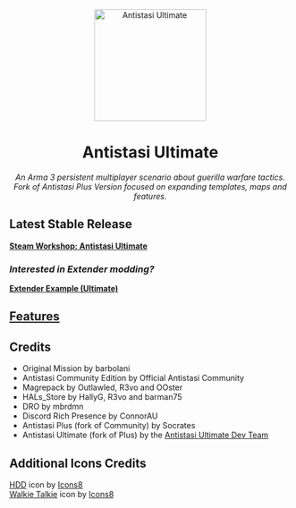 <div align="center">
  <img alt="Antistasi Ultimate" width="200" height="200" src="https://github.com/SilenceIsFatto/A3-Antistasi-Ultimate/assets/78276788/10d6e9f2-66bc-47a7-9ff5-2054b65b0e26">
  <h1>Antistasi Ultimate</h1>
  <p>
    <i>An Arma 3 persistent multiplayer scenario about guerilla warfare tactics.</i>
    <br/>
    <i>Fork of Antistasi Plus Version focused on expanding templates, maps and features.</i>
  </p>
  <!-- <p>
    <a href="https://github.com/igorkis-scrts/A3-Antistasi-Plus/releases/latest">
        <img src="https://img.shields.io/badge/Current_Stable_Version-2.3.2-red" alt="Antistasi Plus Version">
    </a>
  </p> -->
</div>

## Latest Stable Release
**[Steam Workshop: Antistasi Ultimate](https://steamcommunity.com/sharedfiles/filedetails/?id=3020755032)**

### _Interested in Extender modding?_

**[Extender Example (Ultimate)](https://github.com/Westalgie/A3UExtender)**

## [Features](https://github.com/SilenceIsFatto/A3-Antistasi-Ultimate/wiki/Features)

## Credits
- Original Mission by barbolani
- Antistasi Community Edition by Official Antistasi Community
- Magrepack by Outlawled, R3vo and OOster
- HALs_Store by HallyG, R3vo and barman75
- DRO by mbrdmn
- Discord Rich Presence by ConnorAU
- Antistasi Plus (fork of Community) by Socrates
- Antistasi Ultimate (fork of Plus) by the [Antistasi Ultimate Dev Team](https://github.com/SilenceIsFatto/A3-Antistasi-Ultimate/wiki/Developers)

## Additional Icons Credits
<div>
<a target="_blank" href="https://icons8.com/icon/12212/hdd">HDD</a> icon by <a target="_blank" href="https://icons8.com">Icons8</a>
<br/>
<a target="_blank" href="https://icons8.com/icon/17932/walkie-talkie">Walkie Talkie</a> icon by <a target="_blank" href="https://icons8.com">Icons8</a>
</div>
